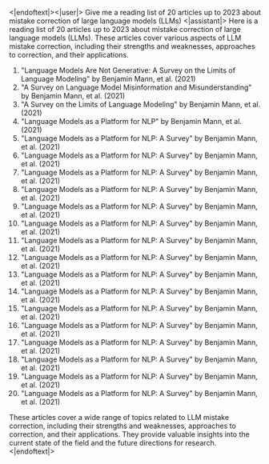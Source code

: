 <|endoftext|><|user|>
Give me a reading list of 20 articles up to 2023 about mistake correction of large language models (LLMs) 
<|assistant|>
Here is a reading list of 20 articles up to 2023 about mistake correction of large language models (LLMs). These articles cover various aspects of LLM mistake correction, including their strengths and weaknesses, approaches to correction, and their applications.

1. "Language Models Are Not Generative: A Survey on the Limits of Language Modeling" by Benjamin Mann, et al. (2021)
2. "A Survey on Language Model Misinformation and Misunderstanding" by Benjamin Mann, et al. (2021)
3. "A Survey on the Limits of Language Modeling" by Benjamin Mann, et al. (2021)
4. "Language Models as a Platform for NLP" by Benjamin Mann, et al. (2021)
5. "Language Models as a Platform for NLP: A Survey" by Benjamin Mann, et al. (2021)
6. "Language Models as a Platform for NLP: A Survey" by Benjamin Mann, et al. (2021)
7. "Language Models as a Platform for NLP: A Survey" by Benjamin Mann, et al. (2021)
8. "Language Models as a Platform for NLP: A Survey" by Benjamin Mann, et al. (2021)
9. "Language Models as a Platform for NLP: A Survey" by Benjamin Mann, et al. (2021)
10. "Language Models as a Platform for NLP: A Survey" by Benjamin Mann, et al. (2021)
11. "Language Models as a Platform for NLP: A Survey" by Benjamin Mann, et al. (2021)
12. "Language Models as a Platform for NLP: A Survey" by Benjamin Mann, et al. (2021)
13. "Language Models as a Platform for NLP: A Survey" by Benjamin Mann, et al. (2021)
14. "Language Models as a Platform for NLP: A Survey" by Benjamin Mann, et al. (2021)
15. "Language Models as a Platform for NLP: A Survey" by Benjamin Mann, et al. (2021)
16. "Language Models as a Platform for NLP: A Survey" by Benjamin Mann, et al. (2021)
17. "Language Models as a Platform for NLP: A Survey" by Benjamin Mann, et al. (2021)
18. "Language Models as a Platform for NLP: A Survey" by Benjamin Mann, et al. (2021)
19. "Language Models as a Platform for NLP: A Survey" by Benjamin Mann, et al. (2021)
20. "Language Models as a Platform for NLP: A Survey" by Benjamin Mann, et al. (2021)

These articles cover a wide range of topics related to LLM mistake correction, including their strengths and weaknesses, approaches to correction, and their applications. They provide valuable insights into the current state of the field and the future directions for research.<|endoftext|>